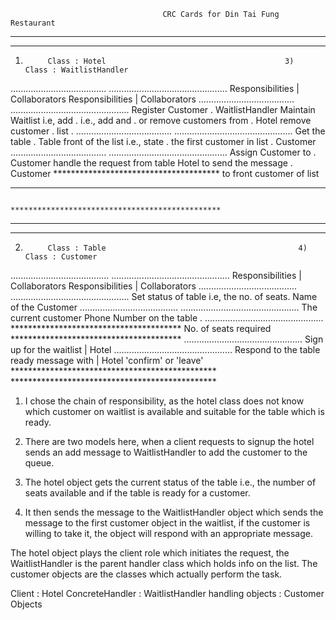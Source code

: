                                       CRC Cards for Din Tai Fung Restaurant

**************************************				***********************************************
**************************************				***********************************************
1)			Class : Hotel							             3) 			     Class : WaitlistHandler
......................................				...............................................
Responsibilities  |  Collaborators							          Responsibilities  |  Collaborators
......................................				...............................................
Register Customer .   WaitlistHandler				    Maintain Waitlist i.e, add  .
i.e., add and 	  .								              or remove customers from    . Hotel
remove customer   .									             list                       .
......................................				...............................................
Get the table     .   Table							        front of the list i.e.,
state             .									            the first customer in list  .  Customer
......................................				...............................................
Assign Customer to . Customer						        handle the request from 
table												                    Hotel to send the message    .  Customer
**************************************				  to front customer of list
**************************************				***********************************************
													                    ***********************************************

***************************************				***********************************************
***************************************				***********************************************
2) 			Class : Table							                4) 				Class : Customer
.......................................				...............................................
Responsibilities  |  Collaborators						          Responsibilities   |  Collaborators
.......................................				...............................................
Set status of table
i.e, the no. of seats. 								          Name of the Customer
.......................................				...............................................
The current customer								            Phone Number
on the table		.								              ...............................................
***************************************				  No. of seats required
***************************************				...............................................
													                      Sign up for the waitlist   |  Hotel
													                    ...............................................
													                       Respond to the table      
													                       ready message with        | Hotel
													                       'confirm' or 'leave'
												                      ***********************************************
													                    ***********************************************



1) I chose the chain of responsibility, as the hotel class
does not know which customer on waitlist is available 
and suitable for the table which is ready.

2) There are two models here, when a client requests to
signup the hotel sends an add message to WaitlistHandler 
to add the customer to the queue.

3) The hotel object gets the current status of the table
i.e., the number of seats available and if the table is
ready for a customer.

4) It then sends the message to the WaitlistHandler object
which sends the message to the first customer object in the 
waitlist, if the customer is willing to take it, the object
will respond with an appropriate message.

The hotel object plays the client role which initiates the request,
the WaitlistHandler is the parent handler class which holds info
on the list. The customer objects are the classes which actually
perform the task.

Client : Hotel
ConcreteHandler : WaitlistHandler
handling objects :  Customer Objects 
